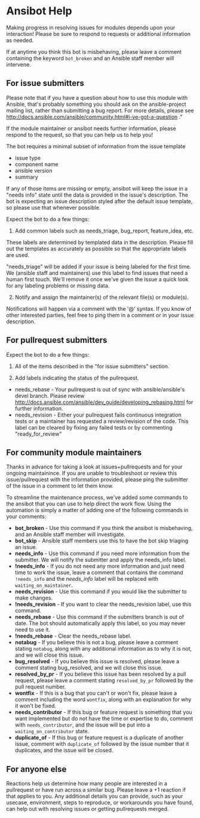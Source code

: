 
# Ansibot Help

Making progress in resolving issues for modules depends upon your interaction! Please be sure to respond to requests or additional information as needed.

If at anytime you think this bot is misbehaving, please leave a comment containing the keyword `bot_broken` and an Ansible staff member will intervene.

## For issue submitters
Please note that if you have a question about how to use this module with Ansible, that's probably something you should ask on the ansible-project mailing list, rather than submitting a bug report. For more details, please see http://docs.ansible.com/ansible/community.html#i-ve-got-a-question ."

If the module maintainer or ansibot needs further information, please respond to the request, so that you can help us to help you! 

The bot requires a minimal subset of information from the issue template 
* issue type
* component name
* ansible version
* summary

If any of those items are missing or empty, ansibot will keep the issue in a "needs info" state until the data is provided in the issue's description. The bot is expecting an issue description styled after the default issue template, so please use that whenever possible.

Expect the bot to do a few things:

1. Add common labels such as needs_triage, bug_report, feature_idea, etc.

  These labels are determined by templated data in the description. Please fill out the templates as accurately as possible so that the appropriate labels are used.

  "needs_triage" will be added if your issue is being labeled for the first time. We (ansible staff and maintainers) use this label to find issues that need a human first touch. We'll remove it once we've given the issue a quick look for any labeling problems or missing data.

2. Notify and assign the maintainer(s) of the relevant file(s) or module(s).

  Notifications will happen via a comment with the '@<NAME>' syntax. If you know of other interested parties, feel free to ping them in a comment or in your issue description.

## For pullrequest submitters
Expect the bot to do a few things:

1. All of the items described in the "for issue submitters" section.

2. Add labels indicating the status of the pullrequest.

  * needs_rebase - Your pullrequest is out of sync with ansible/ansible's devel branch. Please review http://docs.ansible.com/ansible/dev_guide/developing_rebasing.html for further information.
  * needs_revision - Either your pullrequest fails continuous integration tests or a maintainer has requested a review/revision of the code. This label can be cleared by fixing any failed tests or by commenting "ready_for_review"

## For community module maintainers
Thanks in advance for taking a look at issues+pullrequests and for your ongoing maintainince. If you are unable to troubleshoot or review this issue/pullrequest with the information provided, please ping the submitter of the issue in a comment to let them know. 

To streamline the maintenance process, we've added some commands to the ansibot that you can use to help direct the work flow. Using the automation is simply a matter of adding one of the following commands in your comments:

* **bot_broken** - Use this command if you think the ansibot is misbehaving, and an Ansible staff member will investigate.
* **bot_skip** - Ansible staff members use this to have the bot skip triaging an issue.
* **needs_info** - Use this command if you need more information from the submitter. We will notify the submitter and apply the needs_info label.
* **!needs_info** - If you do not need any more information and just need time to work the issue, leave a comment that contains the command `!needs_info` and the *needs_info* label will be replaced with `waiting_on_maintainer`.
* **needs_revision** - Use this command if you would like the submitter to make changes.
* **!needs_revision** - If you want to clear the needs_revision label, use this command.
* **needs_rebase** - Use this command if the submitters branch is out of date. The bot should automatically apply this label, so you may never need to use it.
* **!needs_rebase** - Clear the needs_rebase label.
* **notabug** - If you believe this is not a bug, please leave a comment stating `notabug`, along with any additional information as to why it is not, and we will close this issue.
* **bug_resolved** - If you believe this issue is resolved, please leave a comment stating bug_resolved, and we will close this issue. 
* **resolved_by_pr** - If you believe this issue has been resolved by a pull request, please leave a comment stating `resolved_by_pr` followed by the pull request number. 
* **wontfix** - If this is a bug that you can't or won't fix, please leave a comment including the word `wontfix`, along with an explanation for why it won't be fixed.
* **needs_contributor** - If this bug or feature request is something that you want implemented but do not have the time or expertise to do, comment with `needs_contributor`, and the issue will be put into a `waiting_on_contributor` state.
* **duplicate_of** - If this bug or feature request is a duplicate of another issue, comment with `duplicate_of` followed by the issue number that it duplicates, and the issue will be closed.

## For anyone else
Reactions help us determine how many people are interested in a pullrequest or have run across a similar bug. Please leave a +1 reaction if that applies to you. Any additional details you can provide, such as your usecase, environment, steps to reproduce, or workarounds you have found, can help out with resolving issues or getting pullrequests merged.
